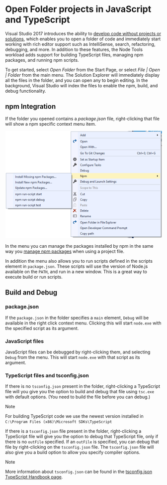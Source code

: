 # Open Folder projects in JavaScript and TypeScript 

Visual Studio 2017 introduces the ability to [develop code without projects or solutions](../ide/develop-code-in-visual-studio-without-projects-or-solutions.md), 
which enables you to open a folder of code and immediately start working with rich editor support such as IntelliSense, search, refactoring, debugging, and more.
In addition to these features, the Node Tools workload adds support
for building TypeScript files, managing npm packages, and running npm scripts.

To get started, select _Open Folder_ from the Start Page, or select _File | Open | Folder_ from the main menu.
The Solution Explorer will immediately display all the files in the folder, and you can open any to begin editing.
In the background, Visual Studio will index the files to enable the npm, build, and debug functionality.

## npm Integration

If the folder you opened contains a *package.json* file, right-clicking that file will show a npm specific context menu item. 

![npm menu in Solution Explorer](../javascript/media/solution-explorer-npm-ctx.png) 

In the menu you can manage the packages installed by npm in the same way you 
[manage npm packages](npm-package-management.md) when using a project file.

In addition the menu also allows you to run scripts defined in the scripts element in `package.json`.
These scripts will use the version of Node.js available on the `PATH`, and run in a new window. 
This is a great way to execute build or run scripts.

## Build and Debug

### package.json
If the `package.json` in the folder specifies a `main` element, `Debug` will be available in the right click context menu. 
Clicking this will start `node.exe` with the specified script as its argument.

### JavaScript files
JavaScript files can be debugged by right-clicking them, and selecting `Debug` from the menu. This will start `node.exe` with that script as its argument.

### TypeScript files and tsconfig.json
If there is no `tsconfig.json` present in the folder, right-clicking a TypeScript file will you give you the option to build and debug that file using `tsc.exe` with default options. (You need to build the file before you can debug.)

> [!Note]
> For building TypeScript code we use the newest version installed in 
`C:\Program Files (x86)\Microsoft SDKs\TypeScript`

If there is a `tsconfig.json` file present in the folder, right-clicking a TypeScript file will give you the option to debug that TypeScript file, only if there is no `outFile` specified. 
If an `outFile` is specified, you can debug that file by right-clicking on the `tsconfig.json` file. 
The `tsconfig.json` file will also give you a build option to allow you specify compiler options.

> [!Note]
> More information about `tsconfig.json` can be found in the 
[tsconfig.json TypeScript Handbook page](https://www.typescriptlang.org/docs/handbook/tsconfig-json.html).
